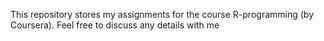 This repository stores my assignments for the course R-programming (by Coursera). 
Feel free to discuss any details with me
